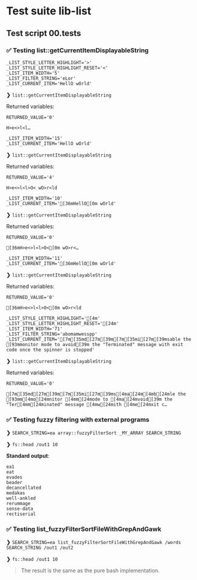 # Test suite lib-list

## Test script 00.tests

### ✅ Testing list::getCurrentItemDisplayableString

```text
_LIST_STYLE_LETTER_HIGHLIGHT='>'
_LIST_STYLE_LETTER_HIGHLIGHT_RESET='<'
_LIST_ITEM_WIDTH='5'
_LIST_FILTER_STRING='eLor'
_LIST_CURRENT_ITEM='HellO wOrld'
```

❯ `list::getCurrentItemDisplayableString`

Returned variables:

```text
RETURNED_VALUE='0'
```

`H>e<>l<l…`

```text
_LIST_ITEM_WIDTH='15'
_LIST_CURRENT_ITEM='HellO wOrld'
```

❯ `list::getCurrentItemDisplayableString`

Returned variables:

```text
RETURNED_VALUE='4'
```

`H>e<>l<l>O< wO>r<ld`

```text
_LIST_ITEM_WIDTH='10'
_LIST_CURRENT_ITEM='[36mHellO[0m wOrld'
```

❯ `list::getCurrentItemDisplayableString`

Returned variables:

```text
RETURNED_VALUE='0'
```

`[36mH>e<>l<l>O<[0m wO>r<…`

```text
_LIST_ITEM_WIDTH='11'
_LIST_CURRENT_ITEM='[36mHellO[0m wOrld'
```

❯ `list::getCurrentItemDisplayableString`

Returned variables:

```text
RETURNED_VALUE='0'
```

`[36mH>e<>l<l>O<[0m wO>r<ld`

```text
_LIST_STYLE_LETTER_HIGHLIGHT='[4m'
_LIST_STYLE_LETTER_HIGHLIGHT_RESET='[24m'
_LIST_ITEM_WIDTH='71'
_LIST_FILTER_STRING='abomamwesspp'
_LIST_CURRENT_ITEM='[7m[35md[27m[39m[7m[35mi[27m[39msable the [93mmonitor mode to avoid[39m the "Terminated" message with exit code once the spinner is stopped'
```

❯ `list::getCurrentItemDisplayableString`

Returned variables:

```text
RETURNED_VALUE='0'
```

`[7m[35md[27m[39m[7m[35mi[27m[39ms[4ma[24m[4mb[24mle the [93mm[4mo[24mnitor [4mm[24mode to [4ma[24mvoid[39m the "Ter[4mm[24minated" message [4mw[24mith [4me[24mxit c…`

### ✅ Testing fuzzy filtering with external programs

❯ `SEARCH_STRING=ea array::fuzzyFilterSort _MY_ARRAY SEARCH_STRING`

❯ `fs::head /out1 10`

**Standard output**:

```text
ea1
eat
evades
beader
decancellated
medakas
well-ankled
rerummage
sense-data
rectiserial
```

### ✅ Testing list_fuzzyFilterSortFileWithGrepAndGawk

❯ `SEARCH_STRING=ea list_fuzzyFilterSortFileWithGrepAndGawk /words SEARCH_STRING /out1 /out2`

❯ `fs::head /out1 10`

> The result is the same as the pure bash implementation.

